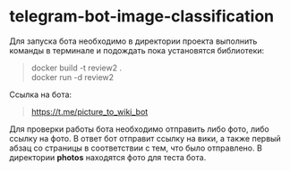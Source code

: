 # telegram-bot-image-classification

Для запуска бота необходимо в директории проекта выполнить команды в терминале и подождать пока установятся библиотеки:
> docker build -t review2 .  
> docker run -d review2

Ссылка на бота:
> https://t.me/picture_to_wiki_bot

Для проверки работы бота необходимо отправить либо фото, либо ссылку на фото. В ответ бот отправит ссылку на вики, а также первый абзац со страницы в соответствии с тем, что было отправлено.
В директории **photos** находятся фото для теста бота.